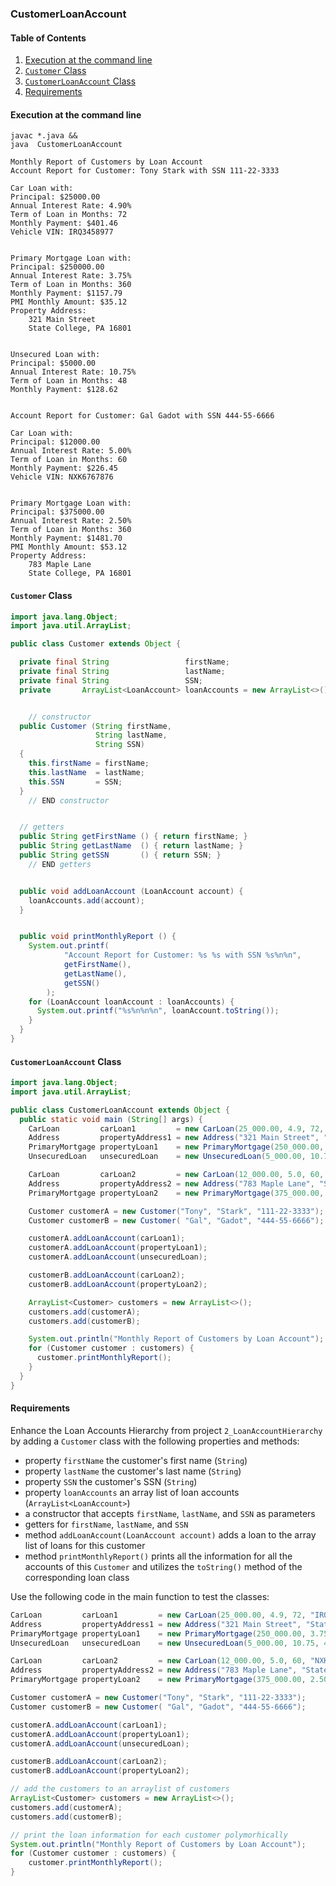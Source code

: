 ### CustomerLoanAccount

#### Table of Contents

1. [Execution at the command line](#execution-at-the-command-line)
2. [`Customer` Class](#customer-class)
3. [`CustomerLoanAccount` Class](#customerloanaccount-class)
4. [Requirements](#requirements)

#### Execution at the command line

```
javac *.java &&
java  CustomerLoanAccount
```
```
Monthly Report of Customers by Loan Account
Account Report for Customer: Tony Stark with SSN 111-22-3333

Car Loan with:
Principal: $25000.00
Annual Interest Rate: 4.90%
Term of Loan in Months: 72
Monthly Payment: $401.46
Vehicle VIN: IRQ3458977


Primary Mortgage Loan with:
Principal: $250000.00
Annual Interest Rate: 3.75%
Term of Loan in Months: 360
Monthly Payment: $1157.79
PMI Monthly Amount: $35.12
Property Address:
    321 Main Street
    State College, PA 16801


Unsecured Loan with:
Principal: $5000.00
Annual Interest Rate: 10.75%
Term of Loan in Months: 48
Monthly Payment: $128.62


Account Report for Customer: Gal Gadot with SSN 444-55-6666

Car Loan with:
Principal: $12000.00
Annual Interest Rate: 5.00%
Term of Loan in Months: 60
Monthly Payment: $226.45
Vehicle VIN: NXK6767876


Primary Mortgage Loan with:
Principal: $375000.00
Annual Interest Rate: 2.50%
Term of Loan in Months: 360
Monthly Payment: $1481.70
PMI Monthly Amount: $53.12
Property Address:
    783 Maple Lane
    State College, PA 16801
```

#### `Customer` Class

```java
import java.lang.Object;
import java.util.ArrayList;

public class Customer extends Object {

  private final String                 firstName;
  private final String                 lastName;
  private final String                 SSN;
  private       ArrayList<LoanAccount> loanAccounts = new ArrayList<>();


	// constructor
  public Customer (String firstName,
                   String lastName,
                   String SSN)
  {
    this.firstName = firstName;
    this.lastName  = lastName;
    this.SSN       = SSN;
  }
	// END constructor


  // getters
  public String getFirstName () { return firstName; }
  public String getLastName  () { return lastName; }
  public String getSSN       () { return SSN; }
	// END getters


  public void addLoanAccount (LoanAccount account) {
    loanAccounts.add(account);
  }


  public void printMonthlyReport () {
    System.out.printf(
			"Account Report for Customer: %s %s with SSN %s%n%n",
			getFirstName(),
			getLastName(),
			getSSN()
		);
    for (LoanAccount loanAccount : loanAccounts) {
      System.out.printf("%s%n%n%n", loanAccount.toString());
    }
  }
}
```

#### `CustomerLoanAccount` Class

```java
import java.lang.Object;
import java.util.ArrayList;

public class CustomerLoanAccount extends Object {
  public static void main (String[] args) {
    CarLoan         carLoan1         = new CarLoan(25_000.00, 4.9, 72, "IRQ3458977");
    Address         propertyAddress1 = new Address("321 Main Street", "State College", "PA", "16801");
    PrimaryMortgage propertyLoan1    = new PrimaryMortgage(250_000.00, 3.75, 360, 35.12, propertyAddress1);
    UnsecuredLoan   unsecuredLoan    = new UnsecuredLoan(5_000.00, 10.75, 48);

    CarLoan         carLoan2         = new CarLoan(12_000.00, 5.0, 60, "NXK6767876");
    Address         propertyAddress2 = new Address("783 Maple Lane", "State College", "PA", "16801");
    PrimaryMortgage propertyLoan2    = new PrimaryMortgage(375_000.00, 2.50, 360, 53.12, propertyAddress2);

    Customer customerA = new Customer("Tony", "Stark", "111-22-3333");
    Customer customerB = new Customer( "Gal", "Gadot", "444-55-6666");

    customerA.addLoanAccount(carLoan1);
    customerA.addLoanAccount(propertyLoan1);
    customerA.addLoanAccount(unsecuredLoan);

    customerB.addLoanAccount(carLoan2);
    customerB.addLoanAccount(propertyLoan2);

    ArrayList<Customer> customers = new ArrayList<>();
    customers.add(customerA);
    customers.add(customerB);

    System.out.println("Monthly Report of Customers by Loan Account");
    for (Customer customer : customers) {
      customer.printMonthlyReport();
    }
  }
}
```

#### Requirements

Enhance the Loan Accounts Hierarchy from project `2_LoanAccountHierarchy` by adding a `Customer` class with the following properties and methods:
* property `firstName` the customer's first name (`String`)
* property `lastName` the customer's last name (`String`)
* property `SSN` the customer's SSN (`String`)
* property `loanAccounts` an array list of loan accounts (`ArrayList<LoanAccount>`)
* a constructor that accepts `firstName`, `lastName`, and `SSN` as parameters
* getters for `firstName`, `lastName`, and `SSN`
* method `addLoanAccount(LoanAccount account)` adds a loan to the array list of loans for this customer
* method `printMonthlyReport()` prints all the information for all the accounts of this `Customer` and utilizes the `toString()` method of the corresponding loan class

Use the following code in the main function to test the classes:

```java
CarLoan         carLoan1         = new CarLoan(25_000.00, 4.9, 72, "IRQ3458977");
Address         propertyAddress1 = new Address("321 Main Street", "State College", "PA", "16801");
PrimaryMortgage propertyLoan1    = new PrimaryMortgage(250_000.00, 3.75, 360, 35.12, propertyAddress1);
UnsecuredLoan   unsecuredLoan    = new UnsecuredLoan(5_000.00, 10.75, 48);

CarLoan         carLoan2         = new CarLoan(12_000.00, 5.0, 60, "NXK6767876");
Address         propertyAddress2 = new Address("783 Maple Lane", "State College", "PA", "16801");
PrimaryMortgage propertyLoan2    = new PrimaryMortgage(375_000.00, 2.50, 360, 53.12, propertyAddress2);

Customer customerA = new Customer("Tony", "Stark", "111-22-3333");
Customer customerB = new Customer( "Gal", "Gadot", "444-55-6666");

customerA.addLoanAccount(carLoan1);
customerA.addLoanAccount(propertyLoan1);
customerA.addLoanAccount(unsecuredLoan);

customerB.addLoanAccount(carLoan2);
customerB.addLoanAccount(propertyLoan2);

// add the customers to an arraylist of customers
ArrayList<Customer> customers = new ArrayList<>();
customers.add(customerA);
customers.add(customerB);

// print the loan information for each customer polymorhically
System.out.println("Monthly Report of Customers by Loan Account");
for (Customer customer : customers) {
	customer.printMonthlyReport();
}
```